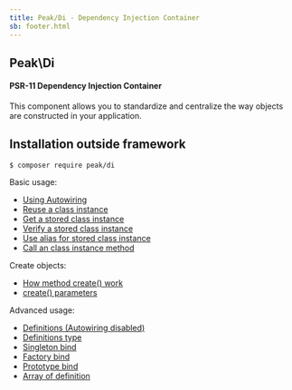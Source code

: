 ```yaml
---
title: Peak/Di - Dependency Injection Container
sb: footer.html
---
```


## Peak\Di
#### PSR-11 Dependency Injection Container

This component allows you to standardize and centralize the way objects are constructed in your application.

## Installation outside framework

```
$ composer require peak/di
```

Basic usage:

- [Using Autowiring](basic-usage#using-autowiring)
- [Reuse a class instance](basic-usage#reuse-a-class-instance)
- [Get a stored class instance](basic-usage#get-a-stored-class-instance)
- [Verify a stored class instance](basic-usage#verify-a-stored-class-instance)
- [Use alias for stored class instance](basic-usage#use-alias-for-stored-class-instance)
- [Call an class instance method](basic-usage#call-an-class-instance-method)

Create objects:

- [How method create() work](create/#how-method-create-work)
- [create() parameters](create/#parameters)

Advanced usage:

- [Definitions (Autowiring disabled)](definitions/#definitions-autowiring-disabled)
- [Definitions type](definitions/#definitions-type)
- [Singleton bind](definitions/#singleton-bind)
- [Factory bind](definitions/#factory-bind)
- [Prototype bind](definitions/#prototype-bind)
- [Array of definition](definitions/#array-of-definition)
